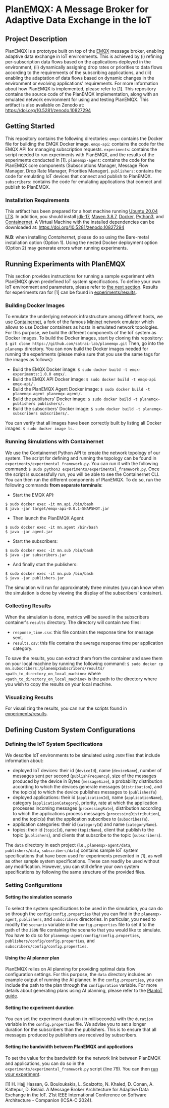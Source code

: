 ﻿# PlanEMQX: A Message Broker for Adaptive Data Exchange in the IoT

## Project Description
PlanEMQX is a prototype built on top of the [EMQX](emqx.io) message broker, enabling adaptive data exchange in IoT environments. This is achieved by (i) refining per-subscription data flows based on the applications deployed in the environment, (ii) dynamically assigning drop rates or priorities to data flows according to the requirements of the subscribing applications, and (iii) enabling the adaptation of data flows based on dynamic changes in the environment or evolving applications' requirements. For more information about how PlanEMQX is implemented, please refer to [1].
This repository contains the source code of the PlanEMQX implementation, along with an emulated network environment for using and testing PlanEMQX.
This artifact is also available on Zenodo at: https://doi.org/10.5281/zenodo.10827294

## Getting Started
This repository contains the following directories:
`emqx`: contains the Docker file for building the EMQX Docker image.
`emqx-api`: contains the code for the EMQX API for managing subscription requests.
`experiments`: contains the script needed to run experiments with PlanEMQX, and the results of the experiments conducted in [1].
`planemqx-agent`: contains the code for the PlanEMQX core components (Subscriptions Manager, Message Flow Manager, Drop Rate Manager, Priorities Manager).
`publishers`: contains the code for emulating IoT devices that connect and publish to PlanEMQX.
`subscribers`: contains the code for emulating applications that connect and publish to PlanEMQX.

### Installation Requirements
This artifact has been prepared for a host machine running [Ubuntu 20.04 LTS](https://releases.ubuntu.com/focal/). In addition, you should install [jdk-17](https://www.oracle.com/fr/java/technologies/downloads/#java17), [Maven 3.8.7](https://maven.apache.org/docs/3.8.7/release-notes.html), [Docker](https://docs.docker.com/engine/install/ubuntu/), [Python3](https://www.python.org/downloads/), and [Containernet](https://containernet.github.io/).
A Virtual Machine with the installed dependencies can be downloaded at: https://doi.org/10.5281/zenodo.10827294

**N.B**: when installing *Containernet*, please do so using the Bare-metal installation option (Option 1). Using the nested Docker deployment option (Option 2) may generate errors when running experiments.

## Running Experiments with PlanEMQX
This section provides instructions for running a sample experiment with PlanEMQX given predefined IoT system specifications. To define your own IoT environment and parameters, please refer to [the next section](#configuring-the-iot-system). Results for experiments ran for [1] can be found in [experiments/results](experiments/results/).
### Building Docker Images
To emulate the underlying network infrastructure among different hosts, we use [Containernet](https://containernet.github.io/), a fork of the famous [Mininet](https://mininet.org/) network emulator which allows to use Docker containers as hosts in emulated network topologies.
For this purpose, we build the different components of the IoT system as Docker images. To build the Docker images, start by cloning this repository: 
`$ git clone https://github.com/satrai-lab/planemqx.git`
Then, go into the `planemqx` directory. You can now build the Docker images needed for running the experiments (please make sure that you use the same tags for the images as follows):
- Build the EMQX Docker image: `$ sudo docker build -t emqx-experiments:1.0.0 emqx/.`
- Build the EMQX API Docker image: `$ sudo docker build -t emqx-api emqx-api/.`
- Build the PlanEMQX Agent Docker image: `$ sudo docker build -t planemqx-agent planemqx-agent/.`
- Build the publishers' Docker image: `$ sudo docker build -t planemqx-publishers publishers/.`
- Build the subscribers' Docker image: `$ sudo docker build -t planemqx-subscribers subscribers/.`

You can verify that all images have been correctly built by listing all Docker images: `$ sudo docker image ls`.

### Running Simulations with Containernet
We use the Containernet Python API to create the network topology of our system. The script for defining and running the topology can be found in `experiments/experimental_framework.py`. You can run it with the following command:
`$ sudo python3 experiments/experimental_framework.py`.
Once the script is successfully run, you will be able to see the Containernet CLI. You can then run the different components of PlanEMQX. To do so, run the following commands **from separate terminals**:
- Start the EMQX API:
```
$ sudo docker exec -it mn.api /bin/bash
$ java -jar target/emqx-api-0.0.1-SNAPSHOT.jar
```
- Then launch the PlanEMQX Agent:
```
$ sudo docker exec -it mn.agent /bin/bash
$ java -jar agent.jar
```
- Start the subscribers:
```
$ sudo docker exec -it mn.sub /bin/bash
$ java -jar subscribers.jar
```
- And finally start the publishers:
```
$ sudo docker exec -it mn.pub /bin/bash
$ java -jar publishers.jar
```
The simulation will run for approximately three minutes (you can know when the simulation is done by viewing the display of the subscribers' container).

### Collecting Results
When the simulation is done, metrics will be saved in the subscribers container's `results` directory. The directory will contain two files:
- `response_time.csv`: this file contains the response time for message sent.
- `results.csv`: this file contains the average response time per application category.

To save the results, you can extract them from the container and save them on your local machine by running the following command:
`$ sudo docker cp mn.subscribers:/planemqxSubscribers/results/ <path_to_directory_on_local_machine>`
where `<path_to_directory_on_local_machine>` is the path to the directory where you wish to copy the results on your local machine.

### Visualizing Results
For visualizing the results, you can run the scripts found in [experiments/results](experiments/results).

## Defining Custom System Configurations

### Defining the IoT System Specifications
We describe IoT environments to be simulated using `JSON` files that include information about: 
 - deployed IoT devices: their id (`deviceId`), name (`deviceName`), number of messages sent per second (`publishFrequency`), size of the messages produced by the device in Bytes (`messageSize`), a probability distribution according to which the devices generate messages (`distribution`), and the topic(s) to which the device publishes messages to (`publishesTo`)
 - deployed applications: their id (`applicationId`), name (`applicationName`), category (`applicationCategory`), priority, rate at which the application processes incoming messages (`processingRate`), distribution according to which the applications process messages (`processingDistribution`), and the topic(s) that the application subscribes to (`subscribesTo`). 
 - application categories: their id (`categoryId`) and name (`categoryName`).
 - topics: their id (`topicId`), name (`topicName`), client that publish to the topic (`publishers`), and clients that subscribe to the topic (`subscribers`).

The `data` directory in each project (i.e., `planemqx-agent/data`, `publishers/data`, `subscribers/data`) contains sample IoT system specifications that have been used for experiments presented in [1], as well as other sample system specifications. These can readily be used without any modification. However, you can still define your own system specifications by following the same structure of the provided files.

### Setting Configurations
#### Setting the simulation scenario
To select the system specifications to be used in the simulation, you can do so through the `config/config.properties` that you can find in the `planemqx-agent`, `publishers`, and `subscribers` directories. In particular, you need to modify the `scenario` variable in the `config.properties` file to set it to the path of the `JSON` file containing the scenario that you would like to simulate. You have to do so for `planemqx-agent/config/config.properties`, `publishers/config/config.properties`, and `subscribers/config/config.properties`.
#### Using the AI planner plan
PlanEMQX relies on AI planning for providing optimal data flow configuration settings. For this purpose, the `data` directory includes an example output of running the AI planner. 
In the `config.properties`, you can include the path to the plan through the `configuration` variable.
For more details about generating plans using AI planning, please refer to the [PlanIoT guide](https://github.com/satrai-lab/planiot).
#### Setting the experiment duration
You can set the experiment duration (in milliseconds) with the `duration` variable in the `config.properties` file. We advise you to set a longer duration for the subscribers than the publishers. This is to ensure that all messages produced by publishers are received by subscribers.
#### Setting the bandwidth between PlanEMQX and applications
To set the value for the bandwidth for the network link between PlanEMQX and applications, you can do so in the `experiments/experimental_framework.py` script (line 79).
You can then [run your experiment](#running-experiments-with-planemqx).


[1] H. Hajj Hassan, G. Bouloukakis, L. Scalzotto, N. Khaled, D. Conan, A. Kattepur, D. Belaïd.  A Message Broker Architecture for Adaptive Data Exchange in the IoT. 21st IEEE International Conference on Software Architecture - Companion (ICSA-C 2024).